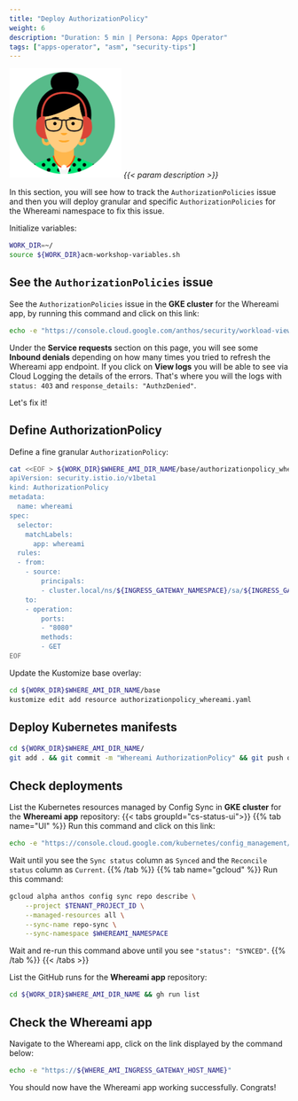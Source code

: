 ```yaml
---
title: "Deploy AuthorizationPolicy"
weight: 6
description: "Duration: 5 min | Persona: Apps Operator"
tags: ["apps-operator", "asm", "security-tips"]
---
```

![Apps Operator](/images/apps-operator.png)
_{{< param description >}}_

In this section, you will see how to track the `AuthorizationPolicies` issue and then you will deploy granular and specific `AuthorizationPolicies` for the Whereami namespace to fix this issue.

Initialize variables:
```Bash
WORK_DIR=~/
source ${WORK_DIR}acm-workshop-variables.sh
```

## See the `AuthorizationPolicies` issue

See the `AuthorizationPolicies` issue in the **GKE cluster** for the Whereami app, by running this command and click on this link:
```Bash
echo -e "https://console.cloud.google.com/anthos/security/workload-view/Deployment/${GKE_LOCATION}/${GKE_NAME}/${WHEREAMI_NAMESPACE}/whereami?project=${TENANT_PROJECT_ID}"
```

Under the **Service requests** section on this page, you will see some **Inbound denials** depending on how many times you tried to refresh the Whereami app endpoint. If you click on **View logs** you will be able to see via Cloud Logging the details of the errors. That's where you will the logs with `status: 403` and `response_details: "AuthzDenied"`.

Let's fix it!

## Define AuthorizationPolicy

Define a fine granular `AuthorizationPolicy`:
```Bash
cat <<EOF > ${WORK_DIR}$WHERE_AMI_DIR_NAME/base/authorizationpolicy_whereami.yaml
apiVersion: security.istio.io/v1beta1
kind: AuthorizationPolicy
metadata:
  name: whereami
spec:
  selector:
    matchLabels:
      app: whereami
  rules:
  - from:
    - source:
        principals:
        - cluster.local/ns/${INGRESS_GATEWAY_NAMESPACE}/sa/${INGRESS_GATEWAY_NAME}
    to:
    - operation:
        ports:
        - "8080"
        methods:
        - GET
EOF
```

Update the Kustomize base overlay:
```Bash
cd ${WORK_DIR}$WHERE_AMI_DIR_NAME/base
kustomize edit add resource authorizationpolicy_whereami.yaml
```

## Deploy Kubernetes manifests

```Bash
cd ${WORK_DIR}$WHERE_AMI_DIR_NAME/
git add . && git commit -m "Whereami AuthorizationPolicy" && git push origin main
```

## Check deployments

List the Kubernetes resources managed by Config Sync in **GKE cluster** for the **Whereami app** repository:
{{< tabs groupId="cs-status-ui">}}
{{% tab name="UI" %}}
Run this command and click on this link:
```Bash
echo -e "https://console.cloud.google.com/kubernetes/config_management/packages?project=${TENANT_PROJECT_ID}"
```
Wait until you see the `Sync status` column as `Synced` and the `Reconcile status` column as `Current`.
{{% /tab %}}
{{% tab name="gcloud" %}}
Run this command:
```Bash
gcloud alpha anthos config sync repo describe \
    --project $TENANT_PROJECT_ID \
    --managed-resources all \
    --sync-name repo-sync \
    --sync-namespace $WHEREAMI_NAMESPACE
```
Wait and re-run this command above until you see `"status": "SYNCED"`.
{{% /tab %}}
{{< /tabs >}}

List the GitHub runs for the **Whereami app** repository:
```Bash
cd ${WORK_DIR}$WHERE_AMI_DIR_NAME && gh run list
```

## Check the Whereami app

Navigate to the Whereami app, click on the link displayed by the command below:
```Bash
echo -e "https://${WHERE_AMI_INGRESS_GATEWAY_HOST_NAME}"
```

You should now have the Whereami app working successfully. Congrats!